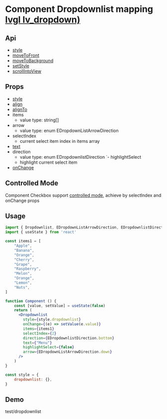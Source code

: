 # Component Dropdownlist mapping [lvgl lv_dropdown)](https://docs.lvgl.io/master/widgets/dropdown.html)

## Api
- [style](../api/style.md)
- [moveToFront](../api/moveToFront.md)
- [moveToBackground](../api/moveToBackground.md)
- [setStyle](../api/setStyle.md)
- [scrollIntoView](../api/scrollIntoView.md)

## Props
- [style](../props/style.md)
- [align](../props/align.md)
- [alignTo](../props/alignTo.md)
- items
  - value type: string[]
- arrow
  - value type: enum EDropdownListArrowDirection
- selectIndex
  - current select item index in items array
- [text](../props/text/2.md)
- direction
  - value type: enum EDropdownlistDirection
`- highlightSelect
  - highlight current select item
- [onChange](../props/onChange/1.md)
## Controlled Mode
Component Checkbox support [controlled mode](https://krasimir.gitbooks.io/react-in-patterns/content/chapter-05/), achieve by selectIndex and onChange props  

## Usage
```jsx
import { Dropdownlist, EDropdownListArrowDirection, EDropdownlistDirection } from 'lvlgjs-ui'
import { useState } from 'react'

const items1 = [
    "Apple",
    "Banana",
    "Orange",
    "Cherry",
    "Grape",
    "Raspberry",
    "Melon",
    "Orange",
    "Lemon",
    "Nuts",
]

function Component () {
    const [value, setValue] = useState(false)
    return (
      <Dropdownlist
        style={style.dropdownlist}
        onChange={(e) => setValue(e.value)}
        items={items1}
        selectIndex={2}
        direction={EDropdownlistDirection.bottom}
        text={"Menu"}
        highlightSelect={false}
        arrow={EDropdownListArrowDirection.down}
      />
    )
}

const style = {
    dropdownlist: {},
}
```

## Demo
test/dropdownlist

